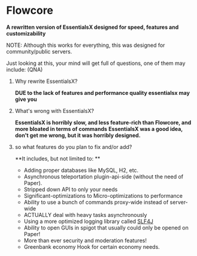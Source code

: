 # Flowcore
**A rewritten version of EssentialsX designed for speed, features and customizability**

NOTE: Although this works for everything, this was designed for community/public servers.

Just looking at this, your mind will get full of questions, one of them may include: (QNA)
1. Why rewrite EssentialsX?

   **DUE to the lack of features and performance quality essentialsx may give you**
2. What's wrong with EssentialsX?

   **EssentialsX is horribly slow, and less feature-rich than Flowcore, and more bloated in terms of commands**
   **EssentialsX was a good idea, don't get me wrong, but it was horribly designed.**
3. so what features do you plan to fix and/or add?

   **It includes, but not limited to: **
   
   - Adding proper databases like MySQL, H2, etc. 
   - Asynchronous teleportation plugin-api-side (without the need of Paper).
   - Stripped down API to only your needs
   - Significant-optimizations to Micro-optimizations to performance
   - Ability to use a bunch of commands proxy-wide instead of server-wide
   - ACTUALLY deal with heavy tasks asynchronously
   - Using a more optimized logging library called [SLF4J](https://www.slf4j.org/)
   - Ability to open GUIs in spigot that usually could only be opened on Paper!
   - More than ever security and moderation features!
   - Greenbank economy Hook for certain economy needs.
